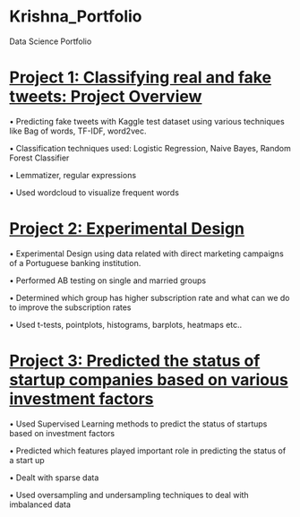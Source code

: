 # Krishna_Portfolio
Data Science Portfolio

# [Project 1: Classifying real and fake tweets: Project Overview](https://github.com/iamkkdev/Thinkful-github/blob/master/Final%20Capstone.ipynb)
•	Predicting fake tweets with Kaggle test dataset using various techniques like Bag of words, TF-IDF, word2vec.

•	Classification techniques used: Logistic Regression, Naive Bayes, Random Forest Classifier

•	Lemmatizer, regular expressions

•	Used wordcloud to visualize frequent words

# [Project 2: Experimental Design](https://github.com/iamkkdev/Thinkful-github/blob/master/AB%20Final.ipynb)
•	Experimental Design using data related with direct marketing campaigns of a Portuguese banking institution.

•	Performed AB testing on single and married groups

•	Determined which group has higher subscription rate and what can we do to improve the subscription rates

•	Used t-tests, pointplots, histograms, barplots, heatmaps etc..

# [Project 3: Predicted the status of startup companies based on various investment factors](https://github.com/iamkkdev/Thinkful-github/blob/master/SUPERVISED%20CAPSTONE.ipynb)
•	Used Supervised Learning methods to predict the status of startups based on investment factors

•	Predicted which features played important role in predicting the status of a start up

•	Dealt with sparse data

•	Used oversampling and undersampling techniques to deal with imbalanced data










	



